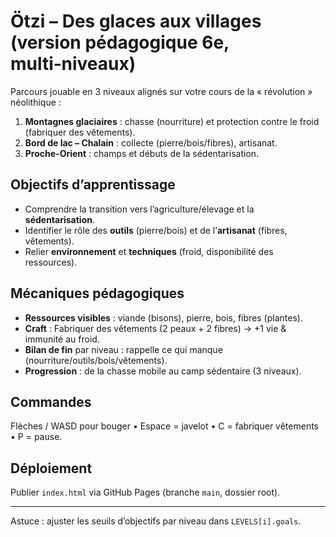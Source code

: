 # Ötzi – Des glaces aux villages (version pédagogique 6e, multi‑niveaux)

Parcours jouable en 3 niveaux alignés sur votre cours de la « révolution » néolithique :
1. **Montagnes glaciaires** : chasse (nourriture) et protection contre le froid (fabriquer des vêtements).
2. **Bord de lac – Chalain** : collecte (pierre/bois/fibres), artisanat.
3. **Proche-Orient** : champs et débuts de la sédentarisation.

## Objectifs d’apprentissage
- Comprendre la transition vers l’agriculture/élevage et la **sédentarisation**.
- Identifier le rôle des **outils** (pierre/bois) et de l’**artisanat** (fibres, vêtements).
- Relier **environnement** et **techniques** (froid, disponibilité des ressources).

## Mécaniques pédagogiques
- **Ressources visibles** : viande (bisons), pierre, bois, fibres (plantes).
- **Craft** : Fabriquer des vêtements (2 peaux + 2 fibres) → +1 vie & immunité au froid.
- **Bilan de fin** par niveau : rappelle ce qui manque (nourriture/outils/bois/vêtements).
- **Progression** : de la chasse mobile au camp sédentaire (3 niveaux).

## Commandes
Flèches / WASD pour bouger • Espace = javelot • C = fabriquer vêtements • P = pause.

## Déploiement
Publier `index.html` via GitHub Pages (branche `main`, dossier root).

---
Astuce : ajuster les seuils d’objectifs par niveau dans `LEVELS[i].goals`.
